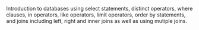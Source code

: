 Introduction to databases using select statements, distinct operators, where clauses, in operators, like operators, limit operators, order by statements, and joins including left, right and inner joins as well as using mutiple joins.